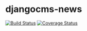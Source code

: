 # djangocms-news

[![Build Status](https://travis-ci.org/h4/djangocms-news.svg?branch=master)](https://travis-ci.org/h4/djangocms-news) [![Coverage Status](https://coveralls.io/repos/h4/djangocms-news/badge.png)](https://coveralls.io/r/h4/djangocms-news)